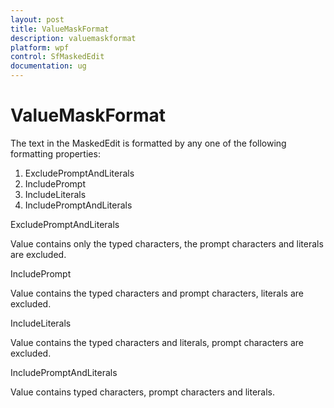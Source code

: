 ```yaml
---
layout: post
title: ValueMaskFormat
description: valuemaskformat
platform: wpf
control: SfMaskedEdit
documentation: ug
---
```


# ValueMaskFormat

The text in the MaskedEdit is formatted by any one of the following formatting properties: 

1. ExcludePromptAndLiterals
2. IncludePrompt
3. IncludeLiterals
4. IncludePromptAndLiterals

ExcludePromptAndLiterals

Value contains only the typed characters, the prompt characters and literals are excluded.

IncludePrompt

Value contains the typed characters and prompt characters, literals are excluded.

IncludeLiterals

Value contains the typed characters and literals, prompt characters are excluded.

IncludePromptAndLiterals

Value contains typed characters, prompt characters and literals.

